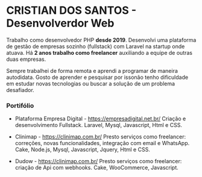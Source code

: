 
# CRISTIAN DOS SANTOS - Desenvolverdor Web

Trabalho como desenvolvedor PHP **desde 2019**. Desenvolvi uma plataforma de gestão de empresas sozinho (fullstack) com Laravel na startup onde atuava. Há **2 anos trabalho como freelancer** auxiliando a equipe de outras duas empresas.

Sempre trabalhei de forma remota e aprendi a programar de maneira autodidata. Gosto de aprender e pesquisar por issonão tenho dificuldade em estudar novas tecnologias ou buscar a solução de um problema desafiador.

### Portifólio
- Plataforma Empresa Digital - https://empresadigital.net.br/
Criação e desenvolvimento Fullstack. Laravel, Mysql, Javascript, Html e CSS.

- Clinimap - https://clinimap.com.br/
Presto serviços como freelancer: correções, novas funcionalidades, integração com email e WhatsApp. Cake, Node.js, Mysql, Javascript, Jquery, Html e CSS.

- Dudow - https://clinimap.com.br/
Presto serviços como freelancer: criação de Api com webhooks. Cake, WooCommerce, Javascript.


